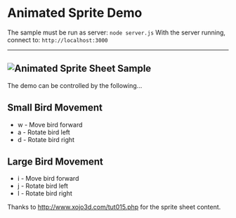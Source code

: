 # Animated Sprite Demo
The sample must be run as server: `node server.js`
With the server running, connect to: `http://localhost:3000`

---
![Animated Sprite Sheet Sample](https://github.com/ProfPorkins/GameTech/blob/master/JavaScript/Spritesheet/AnimatedSprite.png "")
---

The demo can be controlled by the following...

## Small Bird Movement
* w - Move bird forward
* a - Rotate bird left
* d - Rotate bird right

## Large Bird Movement
* i - Move bird forward
* j - Rotate bird left
* l - Rotate bird right

Thanks to http://www.xojo3d.com/tut015.php for the sprite sheet content.
